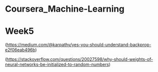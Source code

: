  # Coursera_Machine-Learning 

# Week5

(https://medium.com/@karpathy/yes-you-should-understand-backprop-e2f06eab496b)

(https://stackoverflow.com/questions/20027598/why-should-weights-of-neural-networks-be-initialized-to-random-numbers)
